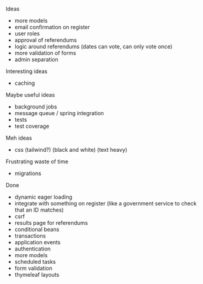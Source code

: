 Ideas
- more models
- email confirmation on register
- user roles
- approval of referendums
- logic around referendums (dates can vote, can only vote once)
- more validation of forms
- admin separation

Interesting ideas
- caching

Maybe useful ideas
- background jobs
- message queue / spring integration
- tests
- test coverage

Meh ideas
- css (tailwind?) (black and white) (text heavy)

Frustrating waste of time
- migrations

Done
- dynamic eager loading
- integrate with something on register (like a government service to check that an ID matches)
- csrf
- results page for referendums
- conditional beans
- transactions
- application events
- authentication
- more models
- scheduled tasks
- form validation
- thymeleaf layouts